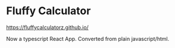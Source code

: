 # Fluffy Calculator

https://fluffycalculatorz.github.io/

Now a typescript React App. Converted from plain javascript/html.
 
